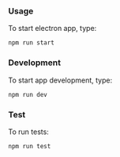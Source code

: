 ### Usage
To start electron app, type:

`npm run start`

### Development
To start app development, type:

`npm run dev`

### Test
To run tests:

`npm run test`
